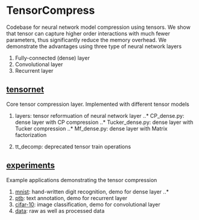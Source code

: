 # TensorCompress
Codebase for neural network model compression using tensors. We show that tensor can capture higher order interactions with much fewer parameters, thus significantly reduce the memory overhead. We demonstrate the advantages using three type of neural network layers
1. Fully-connected (dense) layer
2. Convolutional layer
3. Recurrent layer

## [tensornet](../tensornet)
Core tensor compression layer. Implemented with different tensor models
1. layers: tensor reformuation of neural network layer
..* CP\_dense.py: dense layer with CP compression
..* Tucker\_dense.py: dense layer with Tucker compression
..* Mf\_dense.py: dense layer with Matrix factorization

2. tt\_decomp: deprecated tensor train operations

## [experiments](../experiments)
Example applications demonstrating the tensor compression
1. [mnist](http://yann.lecun.com/exdb/mnist/): hand-written digit recognition, demo for dense layer
..* 
2. [ptb](https://www.cis.upenn.edu/~treebank/): text annotation, demo for recurrent layer
3. [cifar-10](https://www.cs.toronto.edu/~kriz/cifar.html): image classification, demo for convolutional layer
4. [data](../experiments/data): raw as well as processed data





